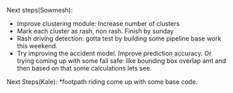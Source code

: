 Next steps(Sowmesh):
* Improve clustering module: Increase number of clusters
* Mark each cluster as rash, non rash. Finish by sunday
* Rash driving detection: gotta test by building some pipeline base work this weekend.
* Try improving the accident model. Improve prediction accuracy. Or trying coming up with some fail safe: like bounding box overlap amt and then based on that some calculations lets see.

Next Steps(Kale):
*footpath riding come up with some base code.
